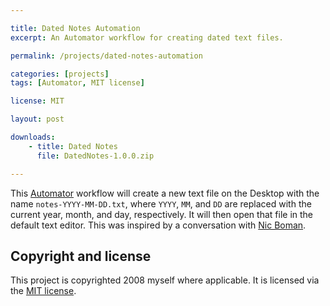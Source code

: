 ```yaml
---

title: Dated Notes Automation
excerpt: An Automator workflow for creating dated text files.

permalink: /projects/dated-notes-automation

categories: [projects]
tags: [Automator, MIT license]

license: MIT

layout: post

downloads:
    - title: Dated Notes
      file: DatedNotes-1.0.0.zip

---
```


This [Automator][1] workflow will create a new text file on the Desktop with the name `notes-YYYY-MM-DD.txt`, where `YYYY`, `MM`, and `DD` are replaced with the current year, month, and day, respectively. It will then open that file in the default text editor. This was inspired by a conversation with [Nic Boman][2].

## Copyright and license

This project is copyrighted 2008 myself where applicable. It is licensed via the [MIT license][1].

[1]: http://support.apple.com/kb/ht2488 "Mac 101: Automator"
[2]: http://nycomm.net/ "Nic’s website"
